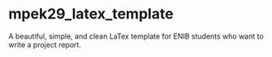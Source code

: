 # mpek29_latex_template
A beautiful, simple, and clean LaTex template for ENIB students who want to write a project report.
